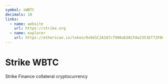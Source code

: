 ```yaml
---
symbol: sWBTC
decimals: 18
links:
  - name: website
    url: https://strike.org
  - name: explorer
    url: https://etherscan.io/token/0x9d1C2A187cf908aEd8CFAe2353Ef72F06223d54D
---
```


# Strike WBTC

Strike Finance collateral cryptocurrency
